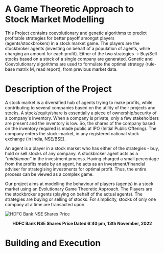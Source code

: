 # A Game Theoretic Approach to Stock Market Modelling 
This Project contains coevolutionary and genetic algorithms to predict profitable strategies for better payoff amongst players (agents/stockbrokers) in a stock market game. The players are the stockbroker agents (investing on behalf of a population of agents, while charging an amount for each profit). Either of the two strategies -> Buy/Sell stocks based on a stock of a single company are generated. Genetic and Coevolutionary algorithms are used to formulate the optimal strategy (rule-base matrix M, read report), from previous market data.

# Description of the Project
A stock market is a diversified hub of agents trying to make profits, while contributing to several companies based on the utility of their projects and stocks. A stock/equity/share is essentially a piece of ownership/security of a company's inventory. When a company is private, only a few stakeholders are present and the inventory is low. So, the shares of the company based on the inventory required is made public at IPO (Initial Public Offering). The company enters the stock-market, in any registered national stock exchange (in India, NSE/BSE). 

An agent is a player in a stock market who has either of the strategies - buy, hold or sell stocks of any company. A stockbroker agent acts as a _"middleman"_ in the investment process. Having charged a small percentage from the profits made by an agent, he acts as an investment/financial adviser for strategising investments for optimal profit. Thus, the entire process can be viewed as a complex game.

Our project aims at modelling the behaviour of players (agents) in a stock market using an Evolutionary Game Theoretic Approach. The Players are the stockbroker agents (playing on behalf of the actual agents). The strategies are buying or selling of stocks. For simplicity, stocks of only one company at a time are transacted upon.

![HDFC Bank NSE Shares Price](https://drive.google.com/uc?export=view&id=1i2jfkNY_apzGx2z045vVG3hkIkT9ZvNn#center)  
<center><b>HDFC Bank NSE Shares Price Dated 6:40 pm, 13th November, 2022 </b></center>

<!-- <center><img src="https://drive.google.com/uc?export=view&id=1i2jfkNY_apzGx2z045vVG3hkIkT9ZvNn"></center>
<center><b>HDFC Shares Price Dated 6:40 pm, 13th November, 2022</b></center> -->
<!-- 
<figure>
<img src="https://drive.google.com/uc?export=view&id=1i2jfkNY_apzGx2z045vVG3hkIkT9ZvNn">
<figcaption align = "center"><b>HDFC Bank NSE Shares Price Dated 6:40 pm, 13th November, 2022 </b></figcaption>
</figure>
 -->
# Building and Execution

